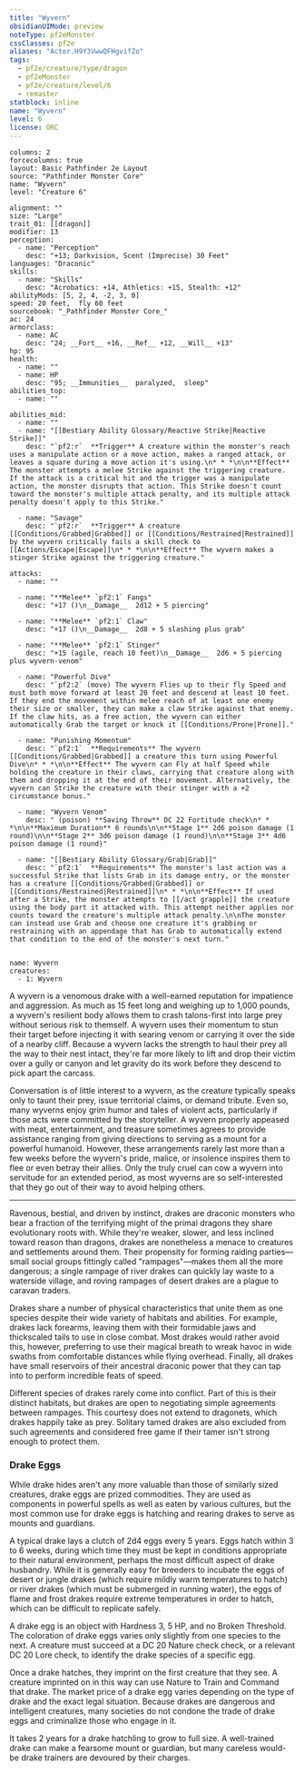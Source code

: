 ```yaml
---
title: "Wyvern"
obsidianUIMode: preview
noteType: pf2eMonster
cssClasses: pf2e
aliases: "Actor.H9Y3VwwQFHgvifZo" 
tags:
  - pf2e/creature/type/dragon
  - pf2eMonster
  - pf2e/creature/level/6
  - remaster
statblock: inline
name: "Wyvern"
level: 6
license: ORC
---
```


```statblock
columns: 2
forcecolumns: true
layout: Basic Pathfinder 2e Layout
source: "Pathfinder Monster Core"
name: "Wyvern"
level: "Creature 6"

alignment: ""
size: "Large"
trait_01: [[dragon]]
modifier: 13
perception:
  - name: "Perception"
    desc: "+13; Darkvision, Scent (Imprecise) 30 Feet"
languages: "Draconic"
skills:
  - name: "Skills"
    desc: "Acrobatics: +14, Athletics: +15, Stealth: +12"
abilityMods: [5, 2, 4, -2, 3, 0]
speed: 20 feet,  fly 60 feet
sourcebook: "_Pathfinder Monster Core_"
ac: 24
armorclass:
  - name: AC
    desc: "24; __Fort__ +16, __Ref__ +12, __Will__ +13"
hp: 95
health:
  - name: ""
  - name: HP
    desc: "95; __Immunities__  paralyzed,  sleep"
abilities_top:
  - name: ""

abilities_mid:
  - name: ""
  - name: "[[Bestiary Ability Glossary/Reactive Strike|Reactive Strike]]"
    desc: "`pf2:r`  **Trigger** A creature within the monster's reach uses a manipulate action or a move action, makes a ranged attack, or leaves a square during a move action it's using.\n* * *\n\n**Effect** The monster attempts a melee Strike against the triggering creature. If the attack is a critical hit and the trigger was a manipulate action, the monster disrupts that action. This Strike doesn't count toward the monster's multiple attack penalty, and its multiple attack penalty doesn't apply to this Strike."

  - name: "Savage"
    desc: "`pf2:r`  **Trigger** A creature [[Conditions/Grabbed|Grabbed]] or [[Conditions/Restrained|Restrained]] by the wyvern critically fails a skill check to [[Actions/Escape|Escape]]\n* * *\n\n**Effect** The wyvern makes a stinger Strike against the triggering creature."

attacks:
  - name: ""

  - name: "**Melee** `pf2:1` Fangs"
    desc: "+17 ()\n__Damage__  2d12 + 5 piercing"

  - name: "**Melee** `pf2:1` Claw"
    desc: "+17 ()\n__Damage__  2d8 + 5 slashing plus grab"

  - name: "**Melee** `pf2:1` Stinger"
    desc: "+15 (agile, reach 10 feet)\n__Damage__  2d6 + 5 piercing plus wyvern-venom"

  - name: "Powerful Dive"
    desc: "`pf2:2` (move) The wyvern Flies up to their fly Speed and must both move forward at least 20 feet and descend at least 10 feet. If they end the movement within melee reach of at least one enemy their size or smaller, they can make a claw Strike against that enemy. If the claw hits, as a free action, the wyvern can either automatically Grab the target or knock it [[Conditions/Prone|Prone]]."

  - name: "Punishing Momentum"
    desc: "`pf2:1`  **Requirements** The wyvern [[Conditions/Grabbed|Grabbed]] a creature this turn using Powerful Dive\n* * *\n\n**Effect** The wyvern can Fly at half Speed while holding the creature in their claws, carrying that creature along with them and dropping it at the end of their movement. Alternatively, the wyvern can Strike the creature with their stinger with a +2 circumstance bonus."

  - name: "Wyvern Venom"
    desc: " (poison) **Saving Throw** DC 22 Fortitude check\n* * *\n\n**Maximum Duration** 6 rounds\n\n**Stage 1** 2d6 poison damage (1 round)\n\n**Stage 2** 3d6 poison damage (1 round)\n\n**Stage 3** 4d6 poison damage (1 round)"

  - name: "[[Bestiary Ability Glossary/Grab|Grab]]"
    desc: "`pf2:1`  **Requirements** The monster's last action was a successful Strike that lists Grab in its damage entry, or the monster has a creature [[Conditions/Grabbed|Grabbed]] or [[Conditions/Restrained|Restrained]]\n* * *\n\n**Effect** If used after a Strike, the monster attempts to [[/act grapple]] the creature using the body part it attacked with. This attempt neither applies nor counts toward the creature's multiple attack penalty.\n\nThe monster can instead use Grab and choose one creature it's grabbing or restraining with an appendage that has Grab to automatically extend that condition to the end of the monster's next turn."
 
```

```encounter-table
name: Wyvern
creatures:
  - 1: Wyvern
```



A wyvern is a venomous drake with a well-earned reputation for impatience and aggression. As much as 15 feet long and weighing up to 1,000 pounds, a wyvern's resilient body allows them to crash talons-first into large prey without serious risk to themself. A wyvern uses their momentum to stun their target before injecting it with searing venom or carrying it over the side of a nearby cliff. Because a wyvern lacks the strength to haul their prey all the way to their nest intact, they're far more likely to lift and drop their victim over a gully or canyon and let gravity do its work before they descend to pick apart the carcass.

Conversation is of little interest to a wyvern, as the creature typically speaks only to taunt their prey, issue territorial claims, or demand tribute. Even so, many wyverns enjoy grim humor and tales of violent acts, particularly if those acts were committed by the storyteller. A wyvern properly appeased with meat, entertainment, and treasure sometimes agrees to provide assistance ranging from giving directions to serving as a mount for a powerful humanoid. However, these arrangements rarely last more than a few weeks before the wyvern's pride, malice, or insolence inspires them to flee or even betray their allies. Only the truly cruel can cow a wyvern into servitude for an extended period, as most wyverns are so self-interested that they go out of their way to avoid helping others.

* * *

Ravenous, bestial, and driven by instinct, drakes are draconic monsters who bear a fraction of the terrifying might of the primal dragons they share evolutionary roots with. While they're weaker, slower, and less inclined toward reason than dragons, drakes are nonetheless a menace to creatures and settlements around them. Their propensity for forming raiding parties—small social groups fittingly called "rampages"—makes them all the more dangerous; a single rampage of river drakes can quickly lay waste to a waterside village, and roving rampages of desert drakes are a plague to caravan traders.

Drakes share a number of physical characteristics that unite them as one species despite their wide variety of habitats and abilities. For example, drakes lack forearms, leaving them with their formidable jaws and thickscaled tails to use in close combat. Most drakes would rather avoid this, however, preferring to use their magical breath to wreak havoc in wide swaths from comfortable distances while flying overhead. Finally, all drakes have small reservoirs of their ancestral draconic power that they can tap into to perform incredible feats of speed.

Different species of drakes rarely come into conflict. Part of this is their distinct habitats, but drakes are open to negotiating simple agreements between rampages. This courtesy does not extend to dragonets, which drakes happily take as prey. Solitary tamed drakes are also excluded from such agreements and considered free game if their tamer isn't strong enough to protect them.

### Drake Eggs

While drake hides aren't any more valuable than those of similarly sized creatures, drake eggs are prized commodities. They are used as components in powerful spells as well as eaten by various cultures, but the most common use for drake eggs is hatching and rearing drakes to serve as mounts and guardians.

A typical drake lays a clutch of 2d4 eggs every 5 years. Eggs hatch within 3 to 6 weeks, during which time they must be kept in conditions appropriate to their natural environment, perhaps the most difficult aspect of drake husbandry. While it is generally easy for breeders to incubate the eggs of desert or jungle drakes (which require mildly warm temperatures to hatch) or river drakes (which must be submerged in running water), the eggs of flame and frost drakes require extreme temperatures in order to hatch, which can be difficult to replicate safely.

A drake egg is an object with Hardness 3, 5 HP, and no Broken Threshold. The coloration of drake eggs varies only slightly from one species to the next. A creature must succeed at a DC 20 Nature check check, or a relevant DC 20 Lore check, to identify the drake species of a specific egg.

Once a drake hatches, they imprint on the first creature that they see. A creature imprinted on in this way can use Nature to Train and Command that drake. The market price of a drake egg varies depending on the type of drake and the exact legal situation. Because drakes are dangerous and intelligent creatures, many societies do not condone the trade of drake eggs and criminalize those who engage in it.

It takes 2 years for a drake hatchling to grow to full size. A well-trained drake can make a fearsome mount or guardian, but many careless would-be drake trainers are devoured by their charges.
